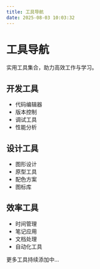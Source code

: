 ```yaml
---
title: 工具导航
date: 2025-08-03 10:03:32
---
```


# 工具导航

实用工具集合，助力高效工作与学习。

## 开发工具

- 代码编辑器
- 版本控制
- 调试工具
- 性能分析

## 设计工具

- 图形设计
- 原型工具
- 配色方案
- 图标库

## 效率工具

- 时间管理
- 笔记应用
- 文档处理
- 自动化工具

更多工具持续添加中...
